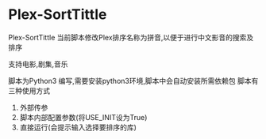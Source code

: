 # Plex-SortTittle
Plex-SortTittle
当前脚本修改Plex排序名称为拼音,以便于进行中文影音的搜索及排序

支持电影,剧集,音乐

脚本为Python3 编写,需要安装python3环境,脚本中会自动安装所需依赖包
脚本有三种使用方式
1. 外部传参
2. 脚本内部配置参数(将USE_INIT设为True)
3. 直接运行(会提示输入选择要排序的库)
